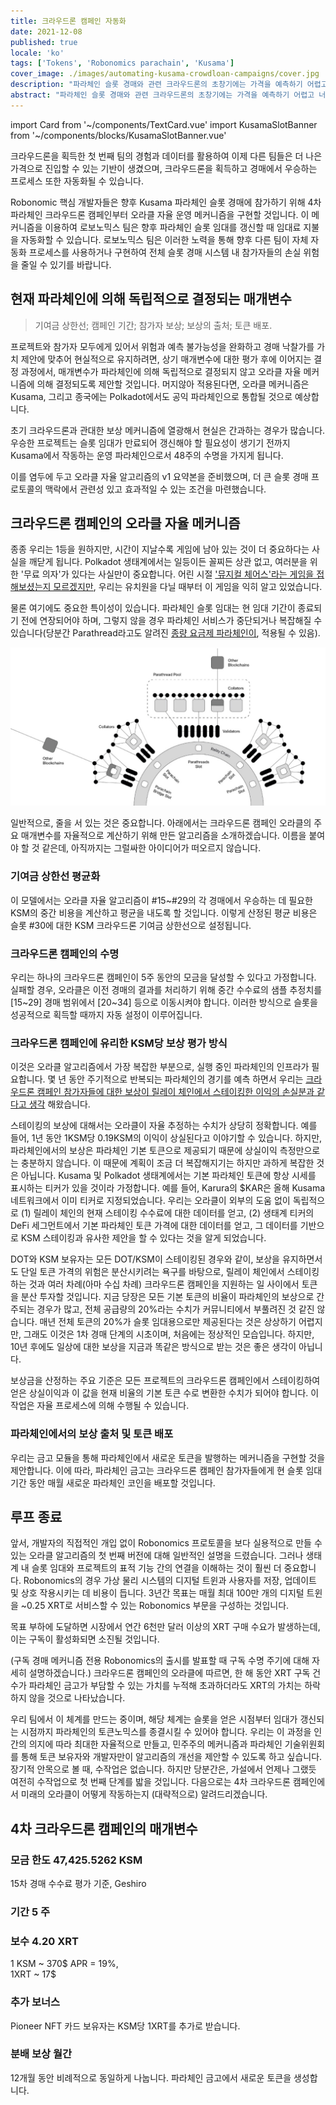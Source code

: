 ```yaml
---
title: 크라우드론 캠페인 자동화
date: 2021-12-08
published: true
locale: 'ko'
tags: ['Tokens', 'Robonomics parachain', 'Kusama']
cover_image: ./images/automating-kusama-crowdloan-campaigns/cover.jpg
description: "파라체인 슬롯 경매와 관련 크라우드론의 초창기에는 가격을 예측하기 어렵고 너무 비싼 경우가 많아 초기 진입자들에게 불리했습니다. 이러한 단점은 가격이 정해지는 과정에 있는 모든 새로운 시장, 특히 다양한 니즈에 맞춰 여러 제품이 출시되는 파라체인 경매와 같은 시장에선 일반적입니다."
abstract: "파라체인 슬롯 경매와 관련 크라우드론의 초창기에는 가격을 예측하기 어렵고 너무 비싼 경우가 많아 초기 진입자들에게 불리했습니다. 이러한 단점은 가격이 정해지는 과정에 있는 모든 새로운 시장, 특히 다양한 니즈에 맞춰 여러 제품이 출시되는 파라체인 경매와 같은 시장에선 일반적입니다."
---
```

import Card from '~/components/TextCard.vue'
import KusamaSlotBanner from '~/components/blocks/KusamaSlotBanner.vue'

크라우드론을 획득한 첫 번째 팀의 경험과 데이터를 활용하여 이제 다른 팀들은 더 나은 가격으로 진입할 수 있는 기반이 생겼으며, 크라우드론을 획득하고 경매에서 우승하는 프로세스 또한 자동화될 수 있습니다.

Robonomic 핵심 개발자들은 향후 Kusama 파라체인 슬롯 경매에 참가하기 위해 4차 파라체인 크라우드론 캠페인부터 오라클 자율 운영 메커니즘을 구현할 것입니다. 이 메커니즘을 이용하여 로보노믹스 팀은 향후 파라체인 슬롯 임대를 갱신할 때 임대료 지불을 자동화할 수 있습니다. 로보노믹스 팀은 이러한 노력을 통해 향후 다른 팀이 자체 자동화 프로세스를 사용하거나 구현하여 전체 슬롯 경매 시스템 내 참가자들의 손실 위험을 줄일 수 있기를 바랍니다.

## 현재 파라체인에 의해 독립적으로 결정되는 매개변수

> 기여금 상한선; 캠페인 기간; 참가자 보상; 보상의 출처; 토큰 배포.

프로젝트와 참가자 모두에게 있어서 위험과 예측 불가능성을 완화하고 경매 낙찰가를 가치 제안에 맞추어 현실적으로 유지하려면, 상기 매개변수에 대한 평가 후에 이어지는 결정 과정에서, 매개변수가 파라체인에 의해 독립적으로 결정되지 않고 오라클 자율 메커니즘에 의해 결정되도록 제안할 것입니다. 머지않아 적용된다면, 오라클 메커니즘은 Kusama, 그리고 종국에는 Polkadot에서도 공익 파라체인으로 통합될 것으로 예상합니다.

초기 크라우드론과 관대한 보상 메커니즘에 열광해서 현실은 간과하는 경우가 많습니다. 우승한 프로젝트는 슬롯 임대가 만료되어 갱신해야 할 필요성이 생기기 전까지 Kusama에서 작동하는 운영 파라체인으로서 48주의 수명을 가지게 됩니다.

이를 염두에 두고 오라클 자율 알고리즘의 v1 요약본을 준비했으며, 더 큰 슬롯 경매 프로토콜의 맥락에서 관련성 있고 효과적일 수 있는 조건을 마련했습니다.

## 크라우드론 캠페인의 오라클 자율 메커니즘

종종 우리는 1등을 원하지만, 시간이 지날수록 게임에 남아 있는 것이 더 중요하다는 사실을 깨닫게 됩니다. Polkadot 생태계에서는 일등이든 꼴찌든 상관 없고, 여러분을 위한 '무료 의자'가 있다는 사실만이 중요합니다. 어린 시절 ['뮤지컬 체어스'라는 게임을 접해보셨는지 모르겠지만](https://en.wikipedia.org/wiki/Musical_chairs),  우리는 유치원을 다닐 때부터 이 게임을 익히 알고 있었습니다.

물론 여기에도 중요한 특이성이 있습니다. 파라체인 슬롯 임대는 현 임대 기간이 종료되기 전에 연장되어야 하며, 그렇지 않을 경우 파라체인 서비스가 중단되거나 복잡해질 수 있습니다(당분간 Parathread라고도 알려진 [종량 요금제 파라체인이](https://medium.com/polkadot-network/parathreads-pay-as-you-go-parachains-7440d23dde06), 적용될 수 있음).

!["Polkadot ecosystem"](./images/automating-kusama-crowdloan-campaigns/polkadot-ecosystem.jpg)

일반적으로, 줄을 서 있는 것은 중요합니다. 아래에서는 크라우드론 캠페인 오라클의 주요 매개변수를 자율적으로 계산하기 위해 만든 알고리즘을 소개하겠습니다. 이름을 붙여야 할 것 같은데, 아직까지는 그럴싸한 아이디어가 떠오르지 않습니다.

### 기여금 상한선 평균화

이 모델에서는 오라클 자율 알고리즘이 #15~#29의 각 경매에서 우승하는 데 필요한 KSM의 중간 비용을 계산하고 평균을 내도록 할 것입니다. 이렇게 산정된 평균 비용은 슬롯 #30에 대한 KSM 크라우드론 기여금 상한선으로 설정됩니다.		

### 크라우드론 캠페인의 수명

우리는 하나의 크라우드론 캠페인이 5주 동안의 모금을 달성할 수 있다고 가정합니다. 실패할 경우, 오라클은 이전 경매의 결과를 처리하기 위해 중간 수수료의 샘플 추정치를 [15~29] 경매 범위에서 [20~34] 등으로 이동시켜야 합니다. 이러한 방식으로 슬롯을 성공적으로 획득할 때까지 자동 설정이 이루어집니다.

### 크라우드론 캠페인에 유리한 KSM당 보상 평가 방식

이것은 오라클 알고리즘에서 가장 복잡한 부분으로, 실행 중인 파라체인의 인프라가 필요합니다. 몇 년 동안 주기적으로 반복되는 파라체인의 경기를 예측 하면서 우리는 [크라우드론 캠페인 참가자들에 대한 보상이 릴레이 체인에서 스테이킹한 이익의 손실분과 같다고 생각](https://robonomics.network/blog/robonomics-parachain-lease-offering/) 해왔습니다.

스테이킹의 보상에 대해서는 오라클이 자율 추정하는 수치가 상당히 정확합니다. 예를 들어, 1년 동안 1KSM당 0.19KSM의 이익이 상실된다고 이야기할 수 있습니다. 하지만, 파라체인에서의 보상은 파라체인 기본 토큰으로 제공되기 때문에 상실이익 측정만으로는 충분하지 않습니다. 이 때문에 계획이 조금 더 복잡해지기는 하지만 과하게 복잡한 것은 아닙니다. Kusama 및 Polkadot 생태계에서는 기본 파라체인 토큰에 항상 시세를 표시하는 티커가 있을 것이라 가정합니다. 예를 들어, Karura의 $KAR은 올해 Kusama 네트워크에서 이미 티커로 지정되었습니다. 우리는 오라클이 외부의 도움 없이 독립적으로 (1) 릴레이 체인의 현재 스테이킹 수수료에 대한 데이터를 얻고, (2) 생태계 티커의 DeFi 세그먼트에서 기본 파라체인 토큰 가격에 대한 데이터를 얻고, 그 데이터를 기반으로 KSM 스테이킹과 유사한 제안을 할 수 있다는 것을 알게 되었습니다.

DOT와 KSM 보유자는 모든 DOT/KSM이 스테이킹된 경우와 같이, 보상을 유지하면서도 단일 토큰 가격의 위험은 분산시키려는 욕구를 바탕으로, 릴레이 체인에서 스테이킹하는 것과 여러 차례(아마 수십 차례) 크라우드론 캠페인을 지원하는 일 사이에서 토큰을 분산 투자할 것입니다. 지금 당장은 모든 기본 토큰의 비율이 파라체인의 보상으로 간주되는 경우가 많고, 전체 공급량의 20%라는 수치가 커뮤니티에서 부풀려진 것 같진 않습니다. 매년 전체 토큰의 20%가 슬롯 임대용으로만 제공된다는 것은 상상하기 어렵지만, 그래도 이것은 1차 경매 단계의 시초이며, 처음에는 정상적인 모습입니다. 하지만, 10년 후에도 일상에 대한 보상을 지금과 똑같은 방식으로 받는 것은 좋은 생각이 아닙니다.

보상금을 산정하는 주요 기준은 모든 프로젝트의 크라우드론 캠페인에서 스테이킹하여 얻은 상실이익과 이 값을 현재 비율의 기본 토큰 수로 변환한 수치가 되어야 합니다. 이 작업은 자율 프로세스에 의해 수행될 수 있습니다.

### 파라체인에서의 보상 출처 및 토큰 배포

우리는 금고 모듈을 통해 파라체인에서 새로운 토큰을 발행하는 메커니즘을 구현할 것을 제안합니다. 이에 따라, 파라체인 금고는 크라우드론 캠페인 참가자들에게 현 슬롯 임대 기간 동안 매월 새로운 파라체인 코인을 배포할 것입니다.

## 루프 종료

앞서, 개발자의 직접적인 개입 없이 Robonomics 프로토콜을 보다 실용적으로 만들 수 있는 오라클 알고리즘의 첫 번째 버전에 대해 일반적인 설명을 드렸습니다. 그러나 생태계 내 슬롯 임대와 프로젝트의 표적 기능 간의 연결을 이해하는 것이 훨씬 더 중요합니다. Robonomics의 경우 가상 물리 시스템의 디지털 트윈과 사용자를 저장, 업데이트 및 상호 작용시키는 데 비용이 듭니다. 3년간 목표는 매월 최대 100만 개의 디지털 트윈을 ~0.25 XRT로 서비스할 수 있는 Robonomics 부문을 구성하는 것입니다.

목표 부하에 도달하면 시장에서 연간 6천만 달러 이상의 XRT 구매 수요가 발생하는데, 이는 구독이 활성화되면 소진될 것입니다.

(구독 경매 메커니즘 전용 Robonomics의 출시를 발표할 때 구독 수명 주기에 대해 자세히 설명하겠습니다.) 크라우드론 캠페인의 오라클에 따르면, 한 해 동안 XRT 구독 건수가 파라체인 금고가 부담할 수 있는 가치를 누적해 초과하더라도 XRT의 가치는 하락하지 않을 것으로 나타났습니다.

우리 팀에서 이 체계를 만드는 중이며, 해당 체계는 슬롯을 얻은 시점부터 임대가 갱신되는 시점까지 파라체인의 토큰노믹스를 종결시킬 수 있어야 합니다. 우리는 이 과정을 인간의 의지에 따라 최대한 자율적으로 만들고, 민주주의 메커니즘과 파라체인 기술위원회를 통해 토큰 보유자와 개발자만이 알고리즘의 개선을 제안할 수 있도록 하고 싶습니다. 장기적 안목으로 볼 때, 수작업은 없습니다. 하지만 당분간은, 가설에서 언제나 그랬듯 여전히 수작업으로 첫 번째 단계를 밟을 것입니다. 다음으로는 4차 크라우드론 캠페인에서 미래의 오라클이 어떻게 작동하는지 (대략적으로) 알려드리겠습니다.

## 4차 크라우드론 캠페인의 매개변수

<Card>

### 모금 한도 **47,425.5262 KSM**

15차 경매 수수료 평가 기준, Geshiro

</Card>

<Card>

### 기간 **5 주**

</Card>

<Card>

### 보수 **4.20 XRT**

1 KSM ~ 370$ APR = 19%,<br/>1XRT ~ 17$

</Card>

<Card>

### 추가 보너스

Pioneer NFT 카드 보유자는 KSM당 1XRT를 추가로 받습니다.

</Card>

<Card>

### 분배 보상 **월간**

12개월 동안 비례적으로 동일하게 나눕니다. 파라체인 금고에서 새로운 토큰을 생성합니다.

</Card>

<KusamaSlotBanner />

